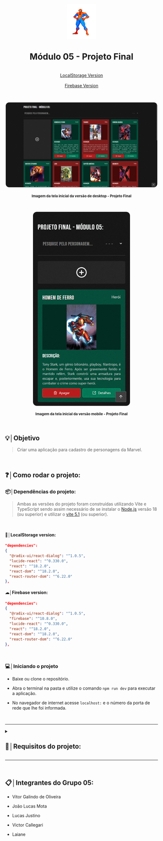 <p align="center"><img src="docs/imagens/404.gif" alt="Módulo 05 - Projeto Final" width="96px"><p>
<h1 align="center">Módulo 05 - Projeto Final</h1>

<p align="center">
  <br>
  <a href="https://br-darkness.github.io/Ada.Tech_-_Projeto_Modulo_05/">LocalStorage Version</a>
  <br><br>
  <a href="https://projeto-heroes-ada.netlify.app/">Firebase Version</a>
</p>

<br>

<p align="center"><img src="docs/imagens/desktop-01.png" alt="Imagem da tela inicial da versão de desktop - Projeto Final"><p>
<p align="center"><small><b>Imagem da tela inicial da versão de desktop - Projeto Final</b></small></p>

<br>

<p align="center"><img src="docs/imagens/mobile-01.png" alt="Imagem da tela inicial da versão mobile - Projeto Final" height="640px"><p>
<p align="center"><small><b>Imagem da tela inicial da versão mobile - Projeto Final</b></small></p>

<br>

## 💡│Objetivo

>  Criar uma aplicação para cadastro de personagens da Marvel.

<br>

## ❓│Como rodar o projeto:

### 📦│Dependências do projeto:

> Ambas as versões do projeto foram construídas utilizando Vite e TypeScript sendo assim necessário de se instalar o [Node.js](https://nodejs.org/) versão 18 (ou superior) e utilizar o [vite 5.1](https://vitejs.dev/) (ou superior).

<br>

#### 💾│LocalStorage version:

```json
"dependencies": 
{
  "@radix-ui/react-dialog": "^1.0.5",
  "lucide-react": "^0.330.0",
  "react": "^18.2.0",
  "react-dom": "^18.2.0",
  "react-router-dom": "^6.22.0"
},
```

#### ☁│Firebase version:

```json
"dependencies": 
{
  "@radix-ui/react-dialog": "^1.0.5",
  "firebase": "^10.8.0",
  "lucide-react": "^0.330.0",
  "react": "^18.2.0",
  "react-dom": "^18.2.0",
  "react-router-dom": "^6.22.0"
},
```

<br>


### 💻│Iniciando o projeto

- Baixe ou clone o repositório.

- Abra o terminal na pasta e utilize o comando `npm run dev` para executar a aplicação.

- No navegador de internet acesse `localhost:` e o número da porta de rede que lhe foi informada. 

<br><hr>

<details>
  <summary>
    <h2>🤔│Requisitos do projeto: </h2>
  </summary>

    - Deve ter um formulário para inputar os seguintes dados:
    
      - Nome (Obrigatório)
    
      - Altura
    
      - Idade
    
      - Origem (Obrigatório)
    
      - Raça
    
      - Tipo (Obrigatório)
    
        - Herói
    
        - Vilão
    
      - Descrição (Obrigatório)
    
      - URL de uma imagem do personagem (Obrigatório)
    
    - Deve haver uma validação dos dados obrigatórios, se não tiver todos os dados obrigatórios, não salva.
    
    - Ao enviar os dados do formulário, deve exibir o card logo abaixo do formulário e limpar o formulário.
    
    - Deve ser possível adicionar vários cards, criando uma grid de cards logo abaixo do formulário.
    
    - Nessa grid de cards deve ser possível filtrar o personagem por `nome` ou por `tipo`.
    
    - Deve ser possível remover um card das grid.
    
    - Cada card deve mostrar os seguintes dados.
      - Nome
      - Imagem
      - Descrição
      - Botão "Ver detalhes"
      - Botão "Remover”
    
    - Ao clicar em "Ver detalhes” deve direcionar para outra rota que mostra todos os dados do personagem.

</details>

<hr><br>

## 📋│Integrantes do Grupo 05:

- Vitor Galindo de Oliveira

- João Lucas Mota

- Lucas Justino

- Victor Callegari

- Laiane
